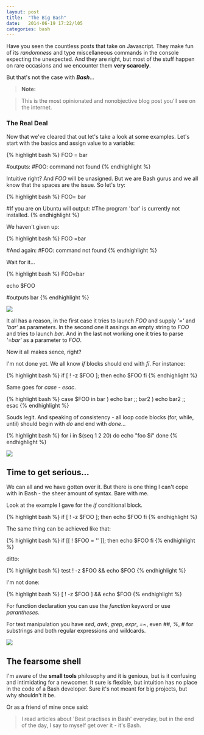 ```yaml
---
layout: post
title:  "The Big Bash"
date:   2014-06-19 17:22/l05
categories: bash
---
```


Have you seen the countless posts that take on Javascript.
They make fun of its *randomness* and type miscellaneous commands
in the console expecting the unexpected. And they are right, but most of the
stuff happen on rare occasions and we encounter them **very scarcely**. 

But that's not the case with ***Bash***...
> **Note:**

>This is the most opinionated and nonobjective blog post you'll see on the internet.

### The Real Deal
Now that we've cleared that out let's take a look at some examples.
Let's start with the basics and assign value to a variable:

{% highlight bash %}
FOO = bar

#outputs:
#FOO: command not found
{% endhighlight %}

Intuitive right? And *FOO* will be unasigned. But we are Bash gurus
and we all know that the spaces are the issue.
So let's try:

{% highlight bash %}
FOO= bar

#If you are on Ubuntu will output:
#The program 'bar' is currently not installed.
{% endhighlight %}

We haven't given up:

{% highlight bash %}
FOO =bar

#And again:
#FOO: command not found
{% endhighlight %}

Wait for it...

{% highlight bash %}
FOO=bar

echo $FOO

#outputs bar
{% endhighlight %}

![](http://www.bildschirmarbeiter.com/content/images/why-fu/why-fu-013.jpg)


It all has a reason, in the first case it tries to launch *FOO* and supply
*'='* and *'bar'* as parameters. 
In the second one it assings an empty string to *FOO* and tries to launch *bar*.
And in the last not working one it tries to parse *'=bar'* as a parameter to *FOO*.

Now it all makes sence, right? 

I'm not done yet.
We all know *if* blocks should end with *fi*.
For instance:

{% highlight bash %}
if [ ! -z $FOO ]; then
    echo $FOO
fi
{% endhighlight %}

Same goes for *case* - *esac*.

{% highlight bash %}
case $FOO in 
   bar )
    echo bar ;;
   bar2 )
    echo bar2 ;;
esac
{% endhighlight %}

Souds legit. And speaking of consistency - all loop code blocks (for, while, until)
should begin with *do* and end with *done*...

{% highlight bash %}
for i in $(seq 1 2 20)
do
   echo "foo $i"
done
{% endhighlight %}

![](http://www.bildschirmarbeiter.com/content/images/why-fu/why-fu-010.jpg)

## Time to get serious...

We can all and we have gotten over it. But there is one thing I can't
cope with in Bash - the sheer amount of syntax. Bare with me.

Look at the example I gave for the *if* conditional block.

{% highlight bash %}
if [ ! -z $FOO ]; then
    echo $FOO
fi
{% endhighlight %}

The same thing can be achieved like that:

{% highlight bash %}
if [[ ! $FOO = '' ]]; then
    echo $FOO
fi
{% endhighlight %}

ditto:

{% highlight bash %}
test ! -z $FOO && echo $FOO
{% endhighlight %}

I'm not done:

{% highlight bash %}
[ ! -z $FOO ] && echo $FOO
{% endhighlight %}

For function declaration you can use the *function* keyword or use *parantheses*.


For text manipulation you have *sed*, *awk*, *grep*, *expr*, *=~*, even *##*, *%*, *#* for substrings and both regular expressions and wildcards.

![](http://www.bildschirmarbeiter.com/content/images/why-fu/why-fu-016.jpg)

## The fearsome shell

I'm aware of the **small tools** philosophy and it is genious, but
is it confusing and intimidating for a newcomer. It sure is flexible, 
but intuition has no place in the code of a Bash developer. Sure it's not 
meant for big projects, but why shouldn't it be.

Or as a friend of mine once said:

> I read articles about 'Best practises in Bash' everyday, but in the end of the day,
 I say to myself get over it - it's Bash.